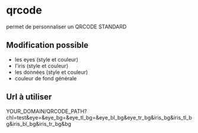 # qrcode
permet de personnaliser un QRCODE STANDARD

## Modification possible
* les eyes (style et couleur)
* l'iris (style et couleur)
* les données (style et couleur)
* couleur de fond générale

## Url à utiliser

YOUR_DOMAIN/QRCODE_PATH?chl=test&eye=&eye_bg=&eye_tl_bg=&eye_bl_bg&eye_tr_bg&iris_bg&iris_tl_bg&iris_bl_bg&iris_tr_bg&bg

